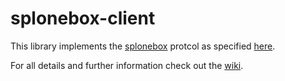 # splonebox-client
This library implements the [splonebox](https://github.com/splone/splonebox-core) protcol as specified [here](https://github.com/splone/splonebox-core/wiki/API). 

For all details and further information check out the [wiki](https://github.com/splone/splonebox-client/wiki).
